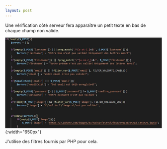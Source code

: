 ```yaml
---
layout: post
---
```


Une vérification côté serveur fera apparaître un petit texte en bas de chaque champ non valide.

![erreor](images/reg_valid.jpg){:width="650px"}

J'utilise des filtres fournis par PHP pour cela.